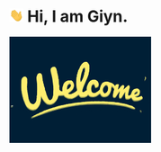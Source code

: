 # <img src="https://github.com/Giyn/Giyn/blob/master/Assets/Hi.gif" width="5%"> Hi, I am Giyn.
<img src="https://github.com/Giyn/Giyn/blob/master/Assets/Welcome.gif" width="50%">
